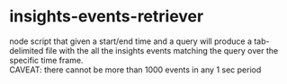 # insights-events-retriever
node script that given a start/end time and a query will produce a tab-delimited file with the all the insights events matching the query over the specific time frame. <br>
CAVEAT:  there cannot be more than 1000 events in any 1 sec period
